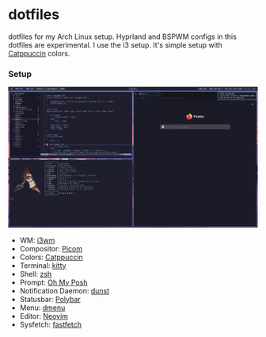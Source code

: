 # dotfiles

dotfiles for my Arch Linux setup. Hyprland and BSPWM configs in this dotfiles are experimental. I use the i3 setup. It's simple setup with [Catppuccin](https://github.com/catppuccin/catppuccin) colors.

### Setup

![i3 Screenshot](https://raw.githubusercontent.com/moonbrooke/dotfiles/refs/heads/main/assets/screenshot_2024-Nov-08-10-52-52_maim.png)

- WM: [i3wm](https://i3wm.org/)
- Compositor: [Picom](https://picom.app/)
- Colors: [Catppuccin](https://github.com/catppuccin/catppuccin)
- Terminal: [kitty](https://sw.kovidgoyal.net/kitty/)
- Shell: [zsh](https://www.zsh.org/)
- Prompt: [Oh My Posh](https://ohmyposh.dev/)
- Notification Daemon: [dunst](https://github.com/dunst-project/dunst)
- Statusbar: [Polybar](https://github.com/polybar/polybar)
- Menu: [dmenu](https://tools.suckless.org/dmenu/)
- Editor: [Neovim](https://neovim.io/)
- Sysfetch: [fastfetch](https://github.com/fastfetch-cli/fastfetch)
